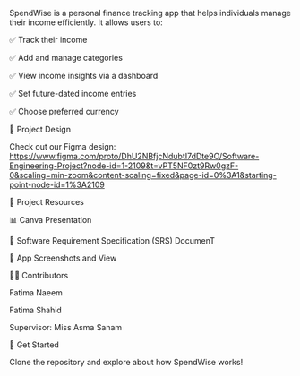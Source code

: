
SpendWise is a personal finance tracking app that helps individuals manage their income efficiently. It allows users to:

✅ Track their income

✅ Add and manage categories

✅ View income insights via a dashboard

✅ Set future-dated income entries

✅ Choose preferred currency

📸 Project Design

Check out our Figma design: https://www.figma.com/proto/DhU2NBfjcNdubtI7dDte9O/Software-Engineering-Project?node-id=1-2109&t=vPT5NF0zt9Rw0gzF-0&scaling=min-zoom&content-scaling=fixed&page-id=0%3A1&starting-point-node-id=1%3A2109

📂 Project Resources

📊 Canva Presentation

📄 Software Requirement Specification (SRS) DocumenT 

🔗 App Screenshots and View

👨‍💻 Contributors

Fatima Naeem

Fatima Shahid

Supervisor: Miss Asma Sanam

🚀 Get Started

Clone the repository and explore about how SpendWise works!
